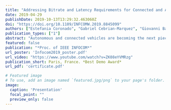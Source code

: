 ```yaml
---
title: "Addressing Bitrate and Latency Requirements for Connected and Autonomous Vehicles"
date: 2019-04-29
publishDate: 2019-10-13T13:29:32.463060Z
doi: "https://doi.org/10.1109/INFCOMW.2019.8845099"
authors: ["Estefania Coronado", "Gabriel Cebrian-Marquez", "Giovanni Baggio", "Roberto Riggio"]
publication_types: ["1"]
abstract: "Autonomous and connected vehicles are becoming the next piece of the 5G connectivity puzzle. Dealing with a diversified set of use cases, ranging from manoeuvrer negotiation to infotainment, autonomous and connected vehicles call for a radically new approach to mobile networking. Multi-access Edge Computing (MEC) and network slicing have emerged to address such a challenge. The former, MEC, allows offloading computationally intensive tasks to nodes located very close to the vehicles. Slicing, in turn, allows instantiating multiple virtual networks, each of them tailored to meet the requirements of a specific service class, e.g. low latency, on top of the same infrastructure. In this paper, we introduce a novel design for a 5G network for autonomous and connected vehicles combining MEC and network slicing. The resulting solution allows features like lane tracking and object detection to be safely offloaded to the 5G network without impairing their effectiveness."
featured: false
publication: "*Proc. of IEEE INFOCOM*"
url_poster: 'Infocom2019_poster.pdf'
url_video: "https://www.youtube.com/watch?v=ZK08eYVMRzg"
publication_short: Paris, France. *Best Demo Award*
url_pdf: 'certificate.pdf'

# Featured image
# To use, add an image named `featured.jpg/png` to your page's folder. 
image:
  caption: 'Presentation'
  focal_point: ""
  preview_only: false
---
```



